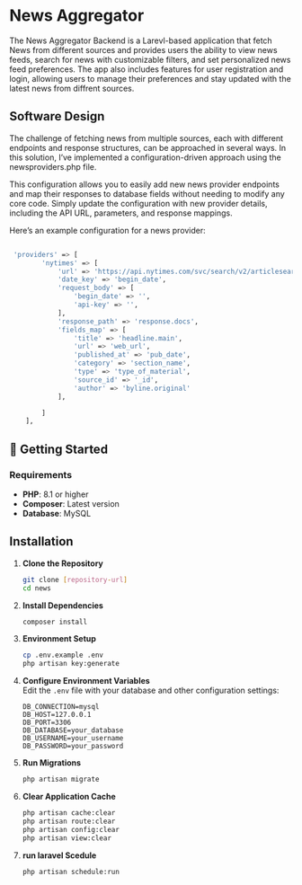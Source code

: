 # News Aggregator
  The News Aggregator Backend is a Larevl-based application that fetch News from different sources and provides users the ability to view news feeds, search for news with customizable filters, and set personalized news feed preferences. The app also includes features for user registration and login, allowing users to manage their preferences and stay updated with the latest news from diffrent sources.

## Software Design 
 The challenge of fetching news from multiple sources, each with different endpoints and response structures, can be approached in several ways. In this solution, I’ve implemented a configuration-driven approach using the newsproviders.php file.

This configuration allows you to easily add new news provider endpoints and map their responses to database fields without needing to modify any core code. Simply update the configuration with new provider details, including the API URL, parameters, and response mappings.

Here’s an example configuration for a news provider:

```bash

 'providers' => [
        'nytimes' => [
            'url' => 'https://api.nytimes.com/svc/search/v2/articlesearch.json',
            'date_key' => 'begin_date',
            'request_body' => [
                'begin_date' => '',
                'api-key' => '',
            ],
            'response_path' => 'response.docs',
            'fields_map' => [
                'title' => 'headline.main',
                'url' => 'web_url',
                'published_at' => 'pub_date',
                'category' => 'section_name',
                'type' => 'type_of_material',
                'source_id' => '_id',
                'author' => 'byline.original'
            ],

        ]
    ],
```
## 🚀 Getting Started  

### Requirements  
- **PHP**: 8.1 or higher  
- **Composer**: Latest version  
- **Database**: MySQL  


## Installation  

1. **Clone the Repository**  
   ```bash  
   git clone [repository-url]  
   cd news
   ```  

2. **Install Dependencies**  
   ```bash  
   composer install  
   ```  

3. **Environment Setup**  
   ```bash  
   cp .env.example .env  
   php artisan key:generate  
   ```  

4. **Configure Environment Variables**  
   Edit the `.env` file with your database and other configuration settings:  
   ```  
   DB_CONNECTION=mysql  
   DB_HOST=127.0.0.1  
   DB_PORT=3306  
   DB_DATABASE=your_database  
   DB_USERNAME=your_username  
   DB_PASSWORD=your_password  
   ```  

5. **Run Migrations**  
   ```bash  
   php artisan migrate  
   ```  



6. **Clear Application Cache**  
   ```bash  
   php artisan cache:clear  
   php artisan route:clear  
   php artisan config:clear  
   php artisan view:clear  
   ```

7. **run laravel Scedule** 
     ```bash  
    php artisan schedule:run
     ```
